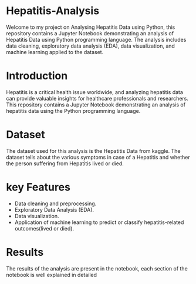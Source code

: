# Hepatitis-Analysis
Welcome to my project on Analysing Hepatitis Data using Python, this repository contains a Jupyter Notebook demonstrating an analysis of Hepatitis Data using Python programming language. The analysis includes data cleaning, exploratory data analysis (EDA), data visualization, and machine learning applied to the dataset.

# Introduction
Hepatitis is a critical health issue worldwide, and analyzing hepatitis data can provide valuable insights for healthcare professionals and researchers. This repository contains a Jupyter Notebook demonstrating an analysis of hepatitis data using the Python programming language.

# Dataset
The dataset used for this analysis is the Hepatitis Data from kaggle. The dataset tells about the various symptoms in case of a Hepatitis and whether the person suffering from Hepatitis lived or died.

# key Features
- Data cleaning and preprocessing.
- Exploratory Data Analysis (EDA).
- Data visualization.
- Application of machine learning to predict or classify hepatitis-related outcomes(lived or died).

# Results
The results of the analysis are present in the notebook, each section of the notebook is well explained in detailed

